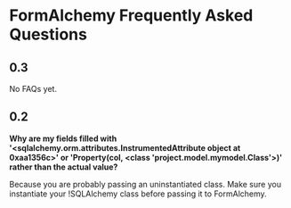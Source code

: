 # FormAlchemy Frequently Asked Questions #

## 0.3 ##

No FAQs yet.

## 0.2 ##

**Why are my fields filled with '<sqlalchemy.orm.attributes.InstrumentedAttribute object at 0xaa1356c>' or 'Property(col, <class 'project.model.mymodel.Class'>)' rather than the actual value?**

Because you are probably passing an uninstantiated class. Make sure you instantiate your !SQLAlchemy class before passing it to FormAlchemy.
